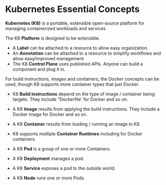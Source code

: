 # Kubernetes Essential Concepts

**Kubernetes (K8)**  is a portable, extensible open-source platform for managing containerized workloads and services

The K8 **Platform** is designed to be extensible. 

* A **Label**  can be attached to a resource to allow easy organization.
* An  **Annotation** can be attached to a resource to simplify workflows and allow easy/improved management.
* The K8 **Control Plane**  uses published APIs. Anyone can build a component and plug it in. 

For build instructions, images and containers, the Docker concepts can be used, though K8 supports more container types that just Docker.

* K8 **Build instructions** depend on the type of image / container being targets. They include "Dockerfile'  for Docker and so on. 
* A K8 **Image**  results from applying the build instructions. They include a Docker image for Docker and so on.
* A K8 **Container** results from loading / running an image in K8. 
* K8 supports multiple **Container Runtimes** including for Docker containers.

* A K8 **Pod** is a group of one or more Containers.

* A K8 **Deployment** manages a pod.

* A K8 **Service** exposes a pod to the outside world.

* A K8 **Node** runs one or more Pods.
